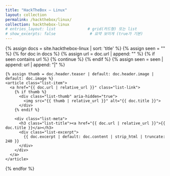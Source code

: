 ```yaml
---
title: "HackTheBox — Linux"
layout: collection
permalink: /hackthebox/linux/
collection: hackthebox-linux
# entries_layout: list              # grid(카드형) 또는 list
# show_excerpts: false               # 요약 보이게 (true가 기본)                   
---
```


<div class="list-archive">
  {% assign docs = site.hackthebox-linux | sort: 'title' %}
  {% assign seen = "" %}
  {% for doc in docs %}
    {% assign url = doc.url | append: "" %}
    {% if seen contains url %}
      {% continue %}
    {% endif %}
    {% assign seen = seen | append: url | append: "|" %}

    {% assign thumb = doc.header.teaser | default: doc.header.image | default: doc.image %}
    <article class="list-item">
      <a href="{{ doc.url | relative_url }}" class="list-link">
        {% if thumb %}
          <div class="list-thumb" aria-hidden="true">
            <img src="{{ thumb | relative_url }}" alt="{{ doc.title }}">
          </div>
        {% endif %}

        <div class="list-meta">
          <h3 class="list-title"><a href="{{ doc.url | relative_url }}">{{ doc.title }}</a></h3>
          <div class="list-excerpt">
            {{ doc.excerpt | default: doc.content | strip_html | truncate: 240 }}
          </div>
        </div>
      </a>
    </article>
  {% endfor %}
</div>
